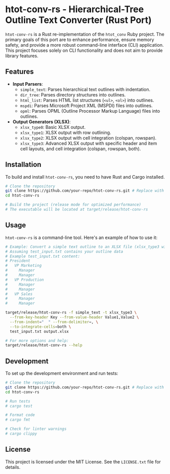 # htot-conv-rs - Hierarchical-Tree Outline Text Converter (Rust Port)

`htot-conv-rs` is a Rust re-implementation of the `htot_conv` Ruby project. The primary goals of this port are to enhance performance, ensure memory safety, and provide a more robust command-line interface (CLI) application. This project focuses solely on CLI functionality and does not aim to provide library features.

## Features

*   **Input Parsers**:
    *   `simple_text`: Parses hierarchical text outlines with indentation.
    *   `dir_tree`: Parses directory structures into outlines.
    *   `html_list`: Parses HTML list structures (`<ul>`, `<ol>`) into outlines.
    *   `mspdi`: Parses Microsoft Project XML (MSPDI) files into outlines.
    *   `opml`: Parses OPML (Outline Processor Markup Language) files into outlines.
*   **Output Generators (XLSX)**:
    *   `xlsx_type0`: Basic XLSX output.
    *   `xlsx_type1`: XLSX output with row outlining.
    *   `xlsx_type2`: XLSX output with cell integration (colspan, rowspan).
    *   `xlsx_type3`: Advanced XLSX output with specific header and item cell layouts, and cell integration (colspan, rowspan, both).

## Installation

To build and install `htot-conv-rs`, you need to have Rust and Cargo installed.

```bash
# Clone the repository
git clone https://github.com/your-repo/htot-conv-rs.git # Replace with actual repo URL
cd htot-conv-rs

# Build the project (release mode for optimized performance)
# The executable will be located at target/release/htot-conv-rs
```

## Usage

`htot-conv-rs` is a command-line tool. Here's an example of how to use it:

```bash
# Example: Convert a simple text outline to an XLSX file (xlsx_type3 with both cell integration)
# Assuming test_input.txt contains your outline data
# Example test_input.txt content:
# President
#   VP Marketing
#     Manager
#     Manager
#   VP Production
#     Manager
#     Manager
#   VP Sales
#     Manager
#     Manager

target/release/htot-conv-rs -f simple_text -t xlsx_type3 \
  --from-key-header Key --from-value-header Value1,Value2 \
  --from-indent="  " --from-delimiter=, \
  --to-integrate-cells=both \
  test_input.txt output.xlsx

# For more options and help:
target/release/htot-conv-rs --help
```

## Development

To set up the development environment and run tests:

```bash
# Clone the repository
git clone https://github.com/your-repo/htot-conv-rs.git # Replace with actual repo URL
cd htot-conv-rs

# Run tests
# cargo test

# Format code
# cargo fmt

# Check for linter warnings
# cargo clippy
```

## License

This project is licensed under the MIT License. See the `LICENSE.txt` file for details.
